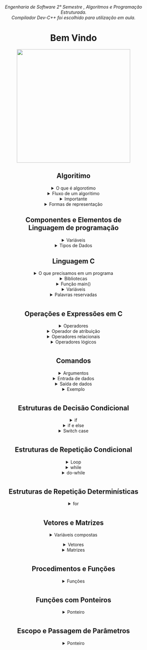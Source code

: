 <div align="center">
<i align="center" >Engenharia de Software 2° Semestre , Algoritmos e Programação Estruturada.</i> <br>
<i align="center" >Compilador Dev-C++ foi escolhido para utilização em aula. </i> 

<h1 align="center">Bem Vindo</h1>
<div align="center">
<img width="360px"src="https://miro.medium.com/max/1400/1*NBNVsCbO_bPnVM53YARpag.jpeg" />
</div>

##
##
##
  
  <h2> Algoritimo </h2>
<details>
<summary>O que é algorotimo </summary><br><b>
Uma sequência ordenada de passos que deve ser
  seguida para a realização de uma tarefa.
</b></details>
  
  
 <details>
<summary>Fluxo de um algoritimo </summary><br><b>
°Entrada de dados <br>
°Processamento dos dados <br>
°Saída de dados para usuario .
</b></details>
  
  
  <details>
<summary>Importante</summary><br><b>
° Passos finitos; <br>
    ° Sem redundância; <br>
    ° Sem subjetividade; <br>
    ° Deve ser claro e objetivo<br>
</b></details>
  <details>
<summary>Formas de representação</summary><br><b>
    <details>
<summary>Descrição Narrativa</summary><br><b>
      ° Utiliza a linguagem natural <br> 
      Exemplo: Receita de bolo: <br><br>
      
      1° Misturar todos os ingredientes <br>
      2° Untar a forma <br>
      3° Despejar a mistura na forma <br>
      4° Levar a forma para o forno <br>
      5° Deixar o bolo 45 Minutos no forno á 180° <br>
      6° Retirar a forma do bolo <br>
      7° Desenformar o bolo
</b></details>
    <details>
<summary>Fluxograma</summary><br><b>
      ° Representação gráfica <br>
      ° Cada forma geométrica define uma função genérica <br>
      ° As formas geométricas são ligadas por flechas que indicam o fluxo da execução <br>
<img width="720px"src="https://cdn.discordapp.com/attachments/1008779662643703869/1008779753853030521/unknown.png" /><br>
<img width="720px"src="https://cdn.discordapp.com/attachments/1008779662643703869/1008781305586122773/unknown.png" /><br>
<img width="720px"src="https://cdn.discordapp.com/attachments/1008779662643703869/1008781629621280868/unknown.png" /><br>


</b></details>
        <details>
<summary>Pseudocódigo</summary><br><b>
      °Pseudocódigo é uma forma genérica de escrever um algoritmo, utilizando uma linguagem simples sem necessidade de conhecer a <br>
      sintaxe de nenhuma linguagem de programação com intenção de chegar na resolução do problema.<br><br>
      <br><br>
      ° Assemelha-se a forma em que os programas são escritos <br>
      ° Português estruturado <br>
      ° A intenção é chegar na resolução do problema <br>
<img width="420px"src="https://cdn.discordapp.com/attachments/1008779662643703869/1008783576290050058/unknown.png" /><br>
</b></details>
</b></details>
  
  ##
  ##
  ##
  ##
  
  <h2> Componentes e Elementos de <br> Linguagem de programação </h2>
  <details>
<summary>Variáveis</summary><br><b>
     Um local que armazena um contúdo específico na <br>
     memória principal do computador. <br>
<img width="420px"src="https://cdn.discordapp.com/attachments/1008779662643703869/1008787774926757908/unknown.png" /><br>
</b></details>
    
  <details>
<summary>Tipos de Dados</summary><br><b>
     Especifica as características, ou seja, os valores e <br>
    operações possíveis de serem utilizadas com um <br>
    dado desse tipo. <br>
<img width="420px"src="https://cdn.discordapp.com/attachments/1008779662643703869/1008788797611315280/unknown.png" /><br>
   
</b></details>

  
  ##
  ##
  ##
  ##
  
  <h2> Linguagem C </h2>
  <details>
<summary>O que precisamos em um programa</summary><br><b>
     1° Início do programa <br>
     2° Definição das variáveis <br>
     3° Instrução de leitura dos dados <br>
     4° Instrução do formato de escrita <br>
     5° Demais instruções e funções <br>
     6° fim do programa. <br>
</b></details>

  <details>
<summary>Bibliotecas</summary><br><b>
    As primeiras linhas de programção são definidas pelas bibliotecas.
    <br>
    <br>
    <br>
    Exemplos de Bibliotecas : <br><br>
    ° stdio: funções de entrada e saída; <br>
    ° stdlib: transforma string em númeroes; <br>
    ° string: manipulação de string; <br>
    ° math: operações matemáticas; <br>
    <br>
    Como utilizar em seu código: <br>
<img width="420px"src="https://cdn.discordapp.com/attachments/1008779662643703869/1008795570766368880/unknown.png" /><br>
</b></details>
  
<details>
<summary>Função main()</summary><br><b>
   Início da execução de um programa em C <br>
  <br>
  Sendo int main() retornando o valor final e void main() e main() não retornando nada. <br>
  Por convensão é utilizado o void main() ao invez de main() caso não seja necessario o retorno de dados.<br>
<img width="420px"src="https://cdn.discordapp.com/attachments/1008779662643703869/1008796282564919346/unknown.png" /><br>
</b></details>
  
<details>
<summary>Variáveis</summary><br><b>
   Tipos de dados e como declaralas. <br>
<img width="420px"src="https://cdn.discordapp.com/attachments/1008779662643703869/1008798600815448104/unknown.png" /><br>
</b></details>
  
<details>
<summary>Palavras reservadas</summary><br><b>
   Palavras reservadas da sintaxe da linguagem. <br>
<img width="420px"src="https://cdn.discordapp.com/attachments/1008779662643703869/1008799517971316776/unknown.png" /><br>
</b></details>
  
  #
  #
  #
  #
  
  <h2> Operações e Expressões em C </h2>
  
<details>
<summary>Operadores</summary><br><b>
   Operadores Matemáticos em C <br>
<img width="420px"src="https://cdn.discordapp.com/attachments/1008779662643703869/1008801612598353931/unknown.png" /><br>
</b></details>
  
<details>
<summary>Operador de atribuição</summary><br><b>
  ° Fornece valor a uma variável <br>
  ° Pode ser uma expressão <br>
  ° Símbolo: = <br> 
<img width="420px"src="https://cdn.discordapp.com/attachments/1008779662643703869/1008802060420005968/unknown.png" /><br>
</b></details>
  
<details>
<summary>Operadores relacionais</summary><br><b>
  Os operadores relacionais auxilia na criação de condições.<br>
<img width="420px"src="https://cdn.discordapp.com/attachments/1008779662643703869/1008802980482527312/unknown.png" /><br>
</b></details>
  
<details>
<summary>Operadores lógicos</summary><br><b>
  Os operadores lógicos auxilia na criação de condições e desvios condicionais.<br>
<img width="420px"src="https://cdn.discordapp.com/attachments/1008779662643703869/1008803606989918308/unknown.png" /><br>
</b></details>
 
  #
  #
  #
  #
  
  <h2> Comandos </h2>

<details>
<summary>Argumentos</summary><br><b>
  Alguns argumentos <br>
  <img width="420px"src="https://cdn.discordapp.com/attachments/1008779662643703869/1008811216791142490/unknown.png" /><br>
</b></details>
  
  <details>
<summary>Entrada de dados</summary><br><b>
As informações dos usuários são transferidas para variável do programa <br>
  <img width="420px"src="https://cdn.discordapp.com/attachments/1008779662643703869/1008808301942812782/unknown.png" /><br>
  Neste exemplo a expressão de controle se refere ao tipo de dado que queremos "%d" referente a numeros inteiro decimal, <br> 
    já o símbolo "&" se refere ao endereço que esse valor será atribuido, neste exemplo é a variável valor que já <br>
    se encontraria declarada no inicio do programa.
</b></details>
  
  <details>
<summary>Saída de dados</summary><br><b>
As informações, mensagens e conteúdos de variáveis são enviadas para o usuário visualizá-las. <br>
  <img width="420px"src="https://cdn.discordapp.com/attachments/1008779662643703869/1008805672059670598/unknown.png" /><br>
  <img width="420px"src="https://cdn.discordapp.com/attachments/1008779662643703869/1008806058464120832/unknown.png" /><br>
  Neste exemplo, valor1 estária armazenando um valor inteiro e para permitir que usuario visualize o valor da variável na mensagem, é necessario a utilização "%d" .
</b></details>
  
<details>
<summary>Exemplo</summary><br><b>
  Exemplo: <br>
  <img width="420px"src="https://cdn.discordapp.com/attachments/1008779662643703869/1008808846640287874/unknown.png" /><br>
</b></details>
  
  #
  #
  #
  #
  
  <h2>Estruturas de Decisão Condicional</h2>

<details>
<summary>if</summary><br><b>
  Tomar uma decisão e criar um desvio dentro do programa <br>
  <img width="420px"src="https://cdn.discordapp.com/attachments/1008779662643703869/1009226537649832037/unknown.png" /><br>
  Estrutura <br>
  <img width="420px"src="https://cdn.discordapp.com/attachments/1008779662643703869/1009227167110021251/unknown.png" /><br>
</b></details>
  
  
<details>
<summary>if e else</summary><br><b>
  Estrutura <br>
  <img width="320px"src="https://cdn.discordapp.com/attachments/1008779662643703869/1009228247998943385/unknown.png" /><br>
  <img width="320px"src="https://cdn.discordapp.com/attachments/1008779662643703869/1009228604724477992/unknown.png" /><br>
</b></details>
  
  
<details>
<summary>Switch case</summary><br><b>
  Estrutura<br>
  <img width="420px"src="https://cdn.discordapp.com/attachments/1008779662643703869/1009229446001205288/unknown.png" /><br>
  <img width="420px"src="https://cdn.discordapp.com/attachments/1008779662643703869/1009229884779921508/unknown.png" /><br>
  break; faz com que, após o comandos serem executados, força a parada do switch case e continue a programação
  fora do switch case. <br>
  <h3> Estrutura condicional encadeada </h3> <br>
  <img width="420px"src="https://cdn.discordapp.com/attachments/1008779662643703869/1009231231948423320/unknown.png" /><br>
</b></details>

  #
  #
  #
  #
  
  <h2>Estruturas de Repetição Condicional</h2>
  
  <details>
<summary>Loop</summary><br><b>
  ° Contador - é utilizado para controlar as repetições. <br><br>
  ° Incremento e decremento - trabalham o número do contador, seja aumentando ou diminuíndo. <br><br>
  ° Acumulador - irá somar as entradas de dados de cada iteração da repetição, gerando um somatório <br>
  a ser utilizado quando da saída da repetição.<br><br>
  ° Condição de parada - utilizada para determinar o momento de parar quando não se tem um valor exato <br>
  desta repetição. <br><br>
  <img width="420px"src="https://cdn.discordapp.com/attachments/1008779662643703869/1008808846640287874/unknown.png" /><br>
</b></details>
  
  
  <details>
<summary>while</summary><br><b>
  Comandos serão repetidamente executados enquanto uma condição <br>
  verdadeira for verificada, somente após sua negativa essa condição <br>
  será interrompida. <br>
  <img width="420px"src="https://cdn.discordapp.com/attachments/1008779662643703869/1009240346212974592/unknown.png" /><br>
<img width="420px"src="https://cdn.discordapp.com/attachments/1008779662643703869/1009240892890157126/unknown.png" /><br>
</b></details>


<details>
<summary>do-while</summary><br><b>
  Analisa a condição ao final do laço, ou seja, os comandos são executados antes do teste de condição. <br>
  <img width="420px"src="https://cdn.discordapp.com/attachments/1008779662643703869/1009243417752117278/unknown.png" /><br>
  <img width="420px"src="https://cdn.discordapp.com/attachments/1008779662643703869/1009244052471939072/unknown.png" /><br>
  <img width="420px"src="https://cdn.discordapp.com/attachments/1008779662643703869/1009255782371557486/unknown.png" /><br>
</b></details>


  #
  #
  #
  #
  
  <h2>Estruturas de Repetição Determinísticas</h2>

  
  <details>
<summary>for</summary><br><b>
  Repetir uma informação por um número fixo de vezes. <br>
  <img width="420px"src="https://cdn.discordapp.com/attachments/1008779662643703869/1009257902764199967/unknown.png" /><br>
  <img width="420px"src="https://cdn.discordapp.com/attachments/1008779662643703869/1009258670493814794/unknown.png" /><br>
  <img width="420px"src="https://cdn.discordapp.com/attachments/1008779662643703869/1009274681615990815/unknown.png" /><br>
</b></details>


  #
  #
  #
  #
  
  <h2>Vetores e Matrizes</h2>
  
  
<details>
<summary>Variáveis compostas</summary><br><b>
 
  ° Em qualquer variável composta, o índice começa por, <br>
  zero, então, em uma matriz, o primeiro espaço para <br>
  armazenamento é sempre (0,0), ou seja, índice 0 tanto <br>
  para linha como para coluna. <br><br>
  
  ° Não é obrigatório que todas as posições sejam <br>
  ocupadas, sendo possível declar uma matriz com 10 <br>
  linhas (ou colunas) e usar somente uma. <br>
  
<img src="https://cdn.discordapp.com/attachments/1008779662643703869/1009281430909624460/unknown.png"> <br>
</b></details>
  
  <details>
<summary>Vetores</summary><br><b>
  ° Tipo especial de variável <br><br>
  ° Armazena diversos valores "ao mesmo tempo ", <br>
  usando um mesmo endereço de memória <br><br>
  ° Sintaxe: tipo variavel [n] <br><br>
  <img width="420px"src="https://cdn.discordapp.com/attachments/1008779662643703869/1008808846640287874/unknown.png" /><br>
  <img width="420px"src="https://cdn.discordapp.com/attachments/1008779662643703869/1009276376995606599/unknown.png" /><br>
</b></details>


<details>
<summary>Matrizes</summary><br><b>
 
  Arranjos de duas ou mais dimensões. Assim como <br>
  nos vetores, todos os elementos de uma matriz <br>
  são do mesmo tipo, armazenando informações <br>
  semanticamente semelhantes. <br><br>
  
<img src="https://cdn.discordapp.com/attachments/1008779662643703869/1009279470298988684/unknown.png"> <br>
<img src="https://cdn.discordapp.com/attachments/1008779662643703869/1009280024219762791/unknown.png"> <br>
<img src="https://cdn.discordapp.com/attachments/1008779662643703869/1009299522473693284/unknown.png">

</b></details>

  #
  #
  #
  #
  
  <h2>Procedimentos e Funções</h2>
  
  
<details>
<summary>Funções</summary><br><b>
    
  A ideia de criar programas com blocos de funcionalidades vem de uma técnica <br>
  de projeto de algoritmos chamada dividir para conquistar.
  
<img src="https://cdn.discordapp.com/attachments/1008779662643703869/1011292711288062003/unknown.png"> <br>

Trecho de código escrito para solucionar um subproblema <br>
° Dividir a complexidade de um problema maior <br>
° Evitar repetição de código <br>
° Modularização <br><br><br>

Estrutura<br>
<img src="https://cdn.discordapp.com/attachments/1008779662643703869/1011296845223436348/unknown.png"> <br>
<img src="https://cdn.discordapp.com/attachments/1008779662643703869/1011297474058657792/unknown.png"> <br>
<img src="https://cdn.discordapp.com/attachments/1008779662643703869/1011297848677105754/unknown.png"> <br>
<img src="https://cdn.discordapp.com/attachments/1008779662643703869/1011298215770992640/unknown.png"> <br>
</b></details>

  #
  #
  #
  #
  
  <h2>Funções com Ponteiros</h2>
  
  
<details>
<summary>Ponteiro</summary><br><b>
    Tipo especial de variável, que armazena um endereço de memória <br>
    O acesso á memória é feito usando dois operadores <br><br>
    ° Asterisco(*): usado para criação do ponteiro <br>
    ° "&": Acessar o endereço da memória <br>

Estrutura <br>
<img src="https://cdn.discordapp.com/attachments/1008779662643703869/1011301869433401444/unknown.png"> <br>
<img src="https://cdn.discordapp.com/attachments/904888345400868955/1011308671524950087/unknown.png"> <br>
<img src="https://cdn.discordapp.com/attachments/1008779662643703869/1011314214251548672/unknown.png"> <br>
<img src="https://cdn.discordapp.com/attachments/1008779662643703869/1011317047734583376/unknown.png"> <br>

</b></details>

  #
  #
  #
  #
  
  <h2>Escopo e Passagem de Parâmetros</h2>
  
  
<details>
<summary>Ponteiro</summary><br><b>
    Nem sempre uma variável estára disponível para todo o programa... <br>

Estrutura <br>
<img src="https://cdn.discordapp.com/attachments/1008779662643703869/1011318721177997433/unknown.png"> <br>
<img src="https://cdn.discordapp.com/attachments/904888345400868955/1011308671524950087/unknown.png"> <br>

</b></details>

 
  


  
  
  
  
  

